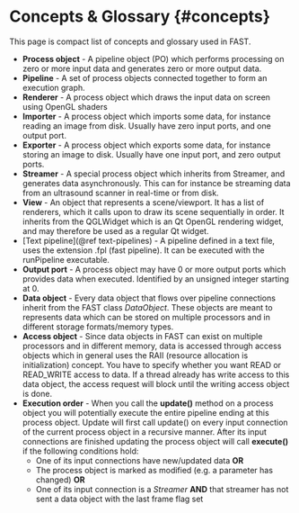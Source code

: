 Concepts & Glossary {#concepts}
====================================

This page is compact list of concepts and glossary used in FAST.

* **Process object** - A pipeline object (PO) which performs processing on zero or more input data and generates zero or more output data.
* **Pipeline** - A set of process objects connected together to form an execution graph.
* **Renderer** - A process object which draws the input data on screen using OpenGL shaders
* **Importer** - A process object which imports some data, for instance reading an image from disk. Usually have zero input ports, and one output port.
* **Exporter** - A process object which exports some data, for instance storing an image to disk. Usually have one input port, and zero output ports.
* **Streamer** - A special process object which inherits from Streamer, and generates data asynchronously. This can for instance be streaming data from an ultrasound scanner in real-time or from disk.
* **View** - An object that represents a scene/viewport. It has a list of renderers, which it calls upon to draw its scene sequentially in order. It inherits from the QGLWidget which is an Qt OpenGL rendering widget, and may therefore be used as a regular Qt widget.
* [Text pipeline](@ref text-pipelines) - A pipeline defined in a text file, uses the extension .fpl (fast pipeline). It can be executed with the runPipeline executable.
* **Output port** - A process object may have 0 or more output ports which provides data when executed. Identified by an unsigned integer starting at 0.
* **Data object** - Every data object that flows over pipeline connections inherit from the FAST class *DataObject*. These objects are meant to represents data which can be stored on multiple processors and in different storage formats/memory types.
* **Access object** - Since data objects in FAST can exist on multiple processors and in different memory, data is accessed through access objects which in general uses the RAII (resource allocation is initialization) concept. You have to specify whether you want READ or READ_WRITE access to data. If a thread already has write access to this data object, the access request will block until the writing access object is done.
* **Execution order** - When you call the **update()** method on a process object you will potentially execute the entire pipeline ending at this process object. Update will first call update() on every input connection of the current process object in a recursive manner. After its input connections are finished updating the process object will call **execute()** if the following conditions hold:
    * One of its input connections have new/updated data **OR**
    * The process object is marked as modified (e.g. a parameter has changed) **OR**
    * One of its input connection is a *Streamer* **AND** that streamer has not sent a data object with the last frame flag set